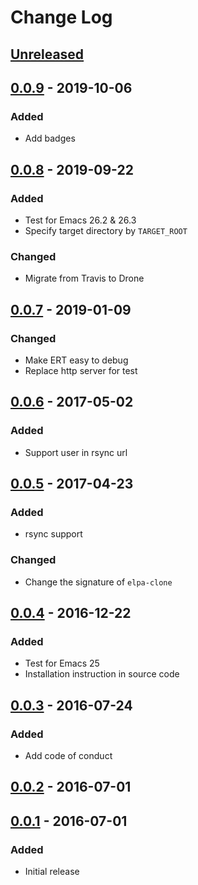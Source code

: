 # Change Log

## [Unreleased]

## [0.0.9] - 2019-10-06

### Added

  - Add badges

## [0.0.8] - 2019-09-22

### Added

  - Test for Emacs 26.2 & 26.3
  - Specify target directory by `TARGET_ROOT`

### Changed

  - Migrate from Travis to Drone

## [0.0.7] - 2019-01-09

### Changed

  - Make ERT easy to debug
  - Replace http server for test

## [0.0.6] - 2017-05-02

### Added

  - Support user in rsync url

## [0.0.5] - 2017-04-23

### Added

  - rsync support

### Changed

  - Change the signature of `elpa-clone`

## [0.0.4] - 2016-12-22

### Added

  - Test for Emacs 25
  - Installation instruction in source code

## [0.0.3] - 2016-07-24

### Added

  - Add code of conduct

## [0.0.2] - 2016-07-01

## [0.0.1] - 2016-07-01

### Added

  - Initial release

[Unreleased]: https://github.com/dochang/elpa-clone/compare/0.0.9...HEAD
[0.0.9]: https://github.com/dochang/elpa-clone/compare/0.0.8...0.0.9
[0.0.8]: https://github.com/dochang/elpa-clone/compare/0.0.7...0.0.8
[0.0.7]: https://github.com/dochang/elpa-clone/compare/0.0.6...0.0.7
[0.0.6]: https://github.com/dochang/elpa-clone/compare/0.0.5...0.0.6
[0.0.5]: https://github.com/dochang/elpa-clone/compare/0.0.4...0.0.5
[0.0.4]: https://github.com/dochang/elpa-clone/compare/0.0.3...0.0.4
[0.0.3]: https://github.com/dochang/elpa-clone/compare/0.0.2...0.0.3
[0.0.2]: https://github.com/dochang/elpa-clone/compare/0.0.1...0.0.2
[0.0.1]: https://github.com/dochang/elpa-clone/commits/0.0.1
